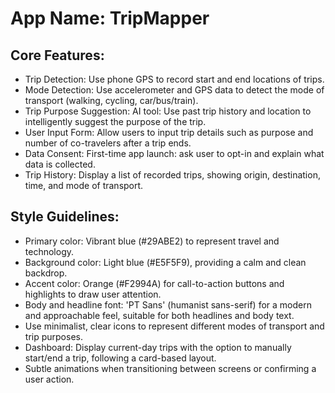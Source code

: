 # **App Name**: TripMapper

## Core Features:

- Trip Detection: Use phone GPS to record start and end locations of trips.
- Mode Detection: Use accelerometer and GPS data to detect the mode of transport (walking, cycling, car/bus/train).
- Trip Purpose Suggestion: AI tool: Use past trip history and location to intelligently suggest the purpose of the trip.
- User Input Form: Allow users to input trip details such as purpose and number of co-travelers after a trip ends.
- Data Consent: First-time app launch: ask user to opt-in and explain what data is collected.
- Trip History: Display a list of recorded trips, showing origin, destination, time, and mode of transport.

## Style Guidelines:

- Primary color: Vibrant blue (#29ABE2) to represent travel and technology.
- Background color: Light blue (#E5F5F9), providing a calm and clean backdrop.
- Accent color: Orange (#F2994A) for call-to-action buttons and highlights to draw user attention.
- Body and headline font: 'PT Sans' (humanist sans-serif) for a modern and approachable feel, suitable for both headlines and body text.
- Use minimalist, clear icons to represent different modes of transport and trip purposes.
- Dashboard: Display current-day trips with the option to manually start/end a trip, following a card-based layout.
- Subtle animations when transitioning between screens or confirming a user action.